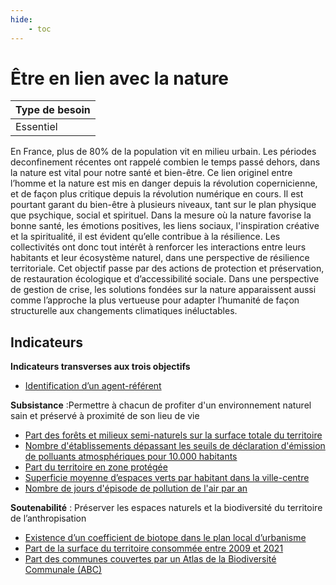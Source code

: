 ```yaml
---
hide:
    - toc
---
```



# Être en lien avec la nature

|Type de besoin|
|--|
|Essentiel|

En  France,  plus  de  80%  de  la  population  vit  en  milieu  urbain.  Les  périodes  deconfinement  récentes  ont  rappelé  combien  le  temps  passé  dehors,  dans  la  nature  est vital pour notre santé et bien-être. Ce lien originel entre l’homme et la nature est mis en danger depuis la révolution copernicienne, et de façon plus critique depuis la révolution numérique  en  cours.  Il est pourtant garant du bien-être à plusieurs niveaux, tant sur le plan physique que psychique, social et spirituel. Dans la mesure où la nature favorise la bonne  santé,  les  émotions  positives,  les  liens  sociaux,  l'inspiration  créative  et  la spiritualité, il est évident qu’elle contribue à la résilience. Les collectivités ont donc tout intérêt à renforcer les interactions entre leurs habitants et leur écosystème naturel, dans une  perspective  de  résilience  territoriale.  Cet  objectif  passe  par  des  actions  de protection et préservation, de restauration écologique et d’accessibilité sociale.  Dans  une  perspective  de  gestion  de  crise,  les  solutions  fondées  sur  la  nature apparaissent  aussi  comme  l’approche  la  plus  vertueuse  pour  adapter  l’humanité  de façon structurelle aux changements climatiques inéluctables.

## Indicateurs

**Indicateurs transverses aux trois objectifs**

- [Identification d’un agent-référent](https://konsilion.github.io/diag360/pages/indicateurs/be3_i01)

**Subsistance** :Permettre  à  chacun de  profiter  d'un environnement naturel  sain  et préservé  à  proximité de son lieu de vie 

- [Part des forêts et milieux semi-naturels sur la surface totale du territoire](https://konsilion.github.io/diag360/pages/indicateurs/be3_i02)
- [Nombre d'établissements dépassant les seuils de déclaration d'émission de polluants atmosphériques pour 10.000 habitants](https://konsilion.github.io/diag360/pages/indicateurs/be3_i03)
- [Part du territoire en zone protégée](https://konsilion.github.io/diag360/pages/indicateurs/be3_i04)
- [Superficie moyenne d’espaces verts par habitant dans la ville-centre](https://konsilion.github.io/diag360/pages/indicateurs/be3_i05)
- [Nombre de jours d'épisode de pollution de l'air par an](https://konsilion.github.io/diag360/pages/indicateurs/be3_i06)

**Soutenabilité** : Préserver  les  espaces naturels  et  la biodiversité  du territoire  de l’anthropisation  

- [Existence d’un coefficient de biotope dans le plan local d’urbanisme](https://konsilion.github.io/diag360/pages/indicateurs/be3_i07)
- [Part de la surface du territoire consommée entre 2009 et 2021](https://konsilion.github.io/diag360/pages/indicateurs/be3_i08)
- [Part des communes couvertes par un Atlas de la Biodiversité Communale (ABC)](https://konsilion.github.io/diag360/pages/indicateurs/be3_i09)